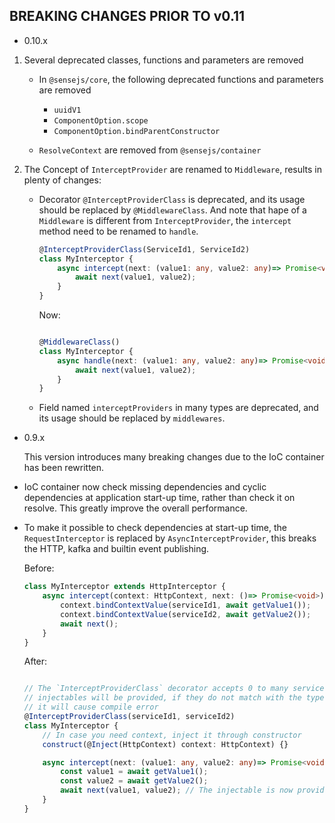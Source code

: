 
## BREAKING CHANGES PRIOR TO v0.11
-   0.10.x

1. Several deprecated classes, functions and parameters are removed

    - In `@sensejs/core`, the following deprecated functions and parameters are removed

      - `uuidV1`
      - `ComponentOption.scope`
      - `ComponentOption.bindParentConstructor`

    - `ResolveContext` are removed from `@sensejs/container`

2. The Concept of `InterceptProvider` are renamed to `Middleware`, results in plenty of changes:

    - Decorator `@InterceptProviderClass` is deprecated, and its usage should be replaced
      by `@MiddlewareClass`. And note that hape of a `Middleware` is different from `InterceptProvider`,
      the `intercept` method need to be renamed to `handle`.

      ```typescript
      @InterceptProviderClass(ServiceId1, ServiceId2)
      class MyInterceptor {
          async intercept(next: (value1: any, value2: any)=> Promise<void>) {
              await next(value1, value2);
          }
      }
      ```

      Now:

      ```typescript

      @MiddlewareClass()
      class MyInterceptor {
          async handle(next: (value1: any, value2: any)=> Promise<void>) {
              await next(value1, value2);
          }
      }
      ```

    - Field named `interceptProviders` in many types are deprecated, and its usage should
      be replaced by `middlewares`.



-   0.9.x

    This version introduces many breaking changes due to the IoC container has been rewritten.

-   IoC container now check missing dependencies and cyclic dependencies at application
    start-up time, rather than check it on resolve. This greatly improve the overall
    performance.

-   To make it possible to check dependencies at start-up time, the `RequestInterceptor`
    is replaced by `AsyncInterceptProvider`, this breaks the HTTP, kafka and
    builtin event publishing.

    Before:

    ```typescript
    class MyInterceptor extends HttpInterceptor {
        async intercept(context: HttpContext, next: ()=> Promise<void>) {
            context.bindContextValue(serviceId1, await getValue1());
            context.bindContextValue(serviceId2, await getValue2());
            await next();
        }
    }
    ```

    After:

    ```typescript

    // The `InterceptProviderClass` decorator accepts 0 to many service ids to denote what
    // injectables will be provided, if they do not match with the type of parameter of `next`,
    // it will cause compile error
    @InterceptProviderClass(serviceId1, serviceId2)
    class MyInterceptor {
        // In case you need context, inject it through constructor
        construct(@Inject(HttpContext) context: HttpContext) {}

        async intercept(next: (value1: any, value2: any)=> Promise<void>) {
            const value1 = await getValue1();
            const value2 = await getValue2();
            await next(value1, value2); // The injectable is now provided through argument of next
        }
    }
    ```



